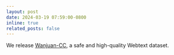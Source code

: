 ```yaml
---
layout: post
date: 2024-03-19 07:59:00-0800
inline: true
related_posts: false
---
```


We release [Wanjuan-CC](https://opendatalab.com/OpenDataLab/WanJuanCC), a safe and high-quality Webtext dataset.
